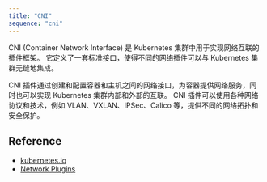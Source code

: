 ```yaml
---
title: "CNI"
sequence: "cni"
---
```


CNI (Container Network Interface) 是 Kubernetes 集群中用于实现网络互联的插件框架。
它定义了一套标准接口，使得不同的网络插件可以与 Kubernetes 集群无缝地集成。

CNI 插件通过创建和配置容器和主机之间的网络接口，为容器提供网络服务，同时也可以实现 Kubernetes 集群内部和外部的互联。
CNI 插件可以使用各种网络协议和技术，例如 VLAN、VXLAN、IPSec、Calico 等，提供不同的网络拓扑和安全保护。

## Reference

- [kubernetes.io]()
- [Network Plugins](https://kubernetes.io/docs/concepts/extend-kubernetes/compute-storage-net/network-plugins/)
